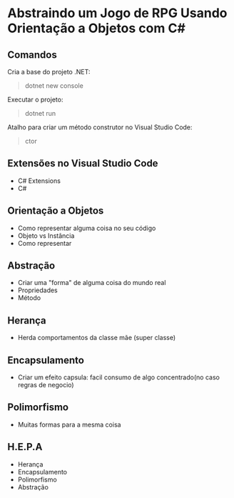 # Abstraindo um Jogo de RPG Usando Orientação a Objetos com C#


## Comandos
Cria a base do projeto .NET:
>dotnet new console

Executar o projeto:
>dotnet run

Atalho para criar um método construtor no Visual Studio Code:
>ctor

## Extensões no Visual Studio Code
- C# Extensions
- C#

## Orientação a Objetos
- Como representar alguma coisa no seu código
- Objeto vs Instância
- Como representar

## Abstração
- Criar uma "forma" de alguma coisa do mundo real
- Propriedades
- Método

## Herança
- Herda comportamentos da classe mãe (super classe)

## Encapsulamento
- Criar um efeito capsula: facil consumo de algo concentrado(no caso regras de negocio)

## Polimorfismo
- Muitas formas para a mesma coisa

## H.E.P.A
- Herança
- Encapsulamento
- Polimorfismo
- Abstração
